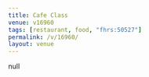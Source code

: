 ```yaml
---
title: Cafe Class
venue: v16960
tags: [restaurant, food, "fhrs:50527"]
permalink: /v/16960/
layout: venue
---
```

null